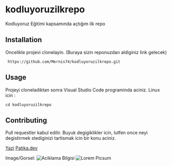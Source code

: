 # kodluyoruzilkrepo
Kodluyoruz Eğitimi kapsamında açtığım ilk repo

## Installation
Oncelikle projevi clonelayin. (Buraya sizin reponuzdan aldiginiz link gelecek)
```
 https://github.com/Mernis74/kodluyoruzilkrepo.git
```

## Usage
Projeyi cloneladiktan sonra Visual Studio Code programinda aciniz.
Linux icin :
```
cd kodluyoruzilkrepo
```

## Contributing
Pull requestler kabul edilir. Buyuk degigiklikler icin, lutfen once neyi degistirmek
stediginizi tartismak icin bir konu aciniz.

[Yazi](url)
[Patika.dev](https://www.patika.dev/)

Image/Gorsel:
![Aciklama Bilgisi](url)
![Lorem Picsum](https://picsum.photos/200/300)
